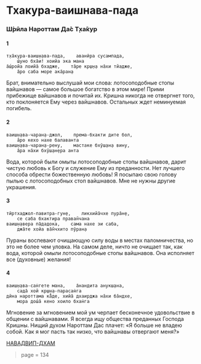 # Тхакура-ваишнава-пада

### Ш́рӣла Нароттам Да̄с Т̣ха̄кур

#### 1

    т̣ха̄кура-ваиш̣н̣ава-пада,    аванӣра сусампада,
        ш́уно бха̄и! хоийа эка мана
    а̄ш́ройа лоийа̄ бхадже,    та̄ре кр̣ш̣н̣а на̄хи тйадже,
        а̄ро саба море ака̄ран̣а

Брат, внимательно выслушай мои слова: лотосоподобные стопы вайшнавов — самое большое богатство в этом мире! Прими прибежище вайшнавов и почитай их. Кришна никогда не отвергнет того, кто поклоняется Ему через вайшнавов. Остальных ждет неминуемая погибель.

#### 2

    ваиш̣н̣ава-чаран̣а-джол,    према-бхакти дите бол,
        а̄ро кехо нахе балаванта
    ваиш̣н̣ава-чаран̣а-рену,    мастаке бхӯш̣ан̣а вину,
        а̄ра на̄хи бхӯш̣ан̣ера анта

Вода, которой были омыты лотосоподобные стопы вайшнавов, дарит чистую любовь к Богу и служение Ему из преданности. Нет лучшего способа обрести божественную любовь! Я посыпаю свою голову пылью с лотосоподобных стоп вайшнавов. Мне не нужны другие украшения.

#### 3

    тӣртхаджол-павитра-гун̣е,    ликхийа̄чхе пура̄н̣е,
        се саба бхактира праван̃чана
    ваиш̣н̣авера па̄дадока,    сама нахе эи саба,
        джа̄те хойа ва̄н̃чхито пӯран̣а

Пураны воспевают очищающую силу воды в местах паломничества, но это не более чем уловка. На самом деле, ничто не очищает так, как вода, которой омыли лотосоподобные стопы вайшнавов. Она исполняет все (духовные) желания!

#### 4

    ваиш̣н̣ава-сан̇гете мана,    а̄нандита анукш̣ана,
        сада̄ хой кр̣ш̣н̣а-парасан̇га
    дӣна нароттама ка̄̐де, хийа̄ дхаирджа на̄хи ба̄ндхе,
        мора дош́а̄ кено хоило бхан̇га

Мгновение за мгновением мой ум черпает бесконечное удовольствие в общении с вайшнавами. Я всегда ищу общества преданных Господа Кришны. Нищий духом Нароттам Дас плачет: «Я больше не владею собой. Как я мог пасть так низко, что вайшнавы отвергают меня?»


[НАВАДВИП-ДХАМ](https://soundcloud.com/bharatimaharaj/navadwip-scsm-thakura-vaisnava)


> page = 134